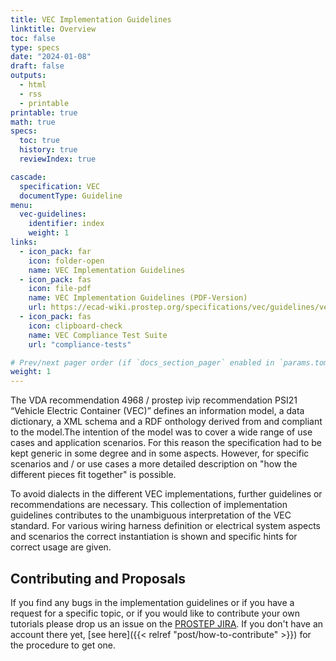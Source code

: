 ```yaml
---
title: VEC Implementation Guidelines
linktitle: Overview
toc: false
type: specs
date: "2024-01-08"
draft: false
outputs:
  - html
  - rss
  - printable
printable: true
math: true
specs:
  toc: true
  history: true
  reviewIndex: true

cascade:
  specification: VEC
  documentType: Guideline
menu:
  vec-guidelines:
    identifier: index
    weight: 1
links:
  - icon_pack: far
    icon: folder-open
    name: VEC Implementation Guidelines
  - icon_pack: fas
    icon: file-pdf
    name: VEC Implementation Guidelines (PDF-Version)
    url: https://ecad-wiki.prostep.org/specifications/vec/guidelines/vec-guidelines.pdf
  - icon_pack: fas
    icon: clipboard-check
    name: VEC Compliance Test Suite    
    url: "compliance-tests"

# Prev/next pager order (if `docs_section_pager` enabled in `params.toml`)
weight: 1
---
```


The VDA recommendation 4968 / prostep ivip recommendation PSI21 “Vehicle Electric Container (VEC)” defines an information model, a data dictionary, a XML schema and a RDF onthology derived from and compliant to the model.The intention of the model was to cover a wide range of use cases and application scenarios. For this reason the specification had to be kept generic in some degree and in some aspects. However, for specific scenarios and / or use cases a more detailed description on "how the different pieces fit together" is possible.

<!--more-->

To avoid dialects in the different VEC implementations, further guidelines or recommendations are necessary. This collection of implementation guidelines contributes to the unambiguous interpretation of the VEC standard. For various wiring harness definition or electrical system aspects and scenarios the correct instantiation is shown and specific hints for correct usage are given.

## Contributing and Proposals

If you find any bugs in the implementation guidelines or if you have a request for a specific topic, or if you would like to contribute your own tutorials please drop us an issue on the [PROSTEP JIRA](https://prostep-ivip.atlassian.net/projects/KBLFRM/). If you don't have an account there yet, [see here]({{< relref "post/how-to-contribute" >}}) for the procedure to get one.
